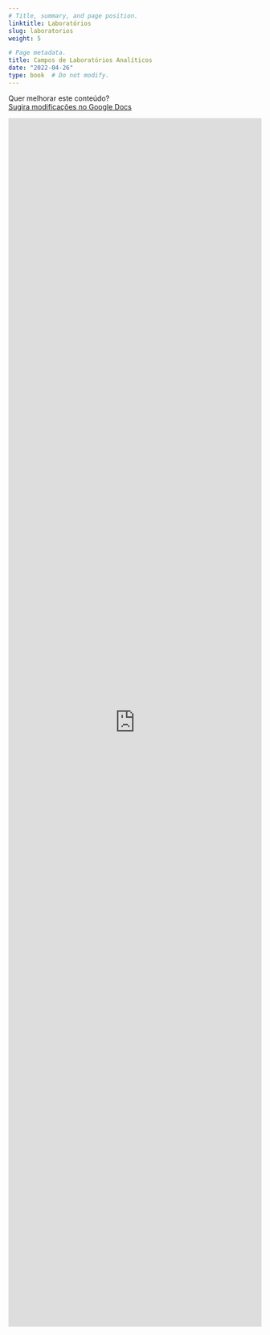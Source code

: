 ```yaml
---
# Title, summary, and page position.
linktitle: Laboratórios
slug: laboratorios
weight: 5

# Page metadata.
title: Campos de Laboratórios Analíticos
date: "2022-04-26"
type: book  # Do not modify.
---
```


Quer melhorar este conteúdo?<br>
[<i class="fa fa-edit" aria-hidden="true"></i> Sugira modificações no Google Docs][edit]

[edit]: https://docs.google.com/document/d/1dMnxCrFMWqx7rhTugkusyLQuRFPmcxJuFFyLCW8FgGo/edit?usp=sharing

<iframe frameborder="0" style="width: 100%; height: 2400px" src="https://docs.google.com/document/d/e/2PACX-1vS-kOplC58jyhCnJMVIEu7vz-T2AJ10QEWrVo04XinGqHT8JEMd8VKzMlqCGW8r7ciuSnQxcEmqeoi9/pub?embedded=true"></iframe>


